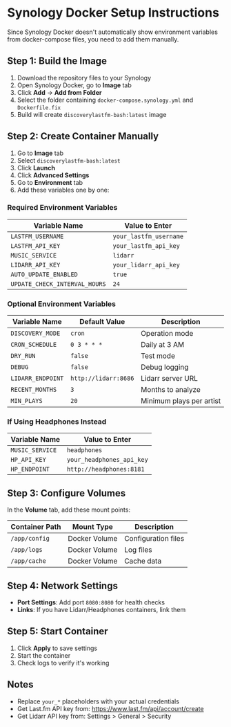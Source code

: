 # Synology Docker Setup Instructions

Since Synology Docker doesn't automatically show environment variables from docker-compose files, you need to add them manually.

## Step 1: Build the Image

1. Download the repository files to your Synology
2. Open Synology Docker, go to **Image** tab
3. Click **Add** → **Add from Folder**
4. Select the folder containing `docker-compose.synology.yml` and `Dockerfile.fix`
5. Build will create `discoverylastfm-bash:latest` image

## Step 2: Create Container Manually

1. Go to **Image** tab
2. Select `discoverylastfm-bash:latest`
3. Click **Launch**
4. Click **Advanced Settings**
5. Go to **Environment** tab
6. Add these variables one by one:

### Required Environment Variables

| Variable Name | Value to Enter |
|---------------|----------------|
| `LASTFM_USERNAME` | `your_lastfm_username` |
| `LASTFM_API_KEY` | `your_lastfm_api_key` |
| `MUSIC_SERVICE` | `lidarr` |
| `LIDARR_API_KEY` | `your_lidarr_api_key` |
| `AUTO_UPDATE_ENABLED` | `true` |
| `UPDATE_CHECK_INTERVAL_HOURS` | `24` |

### Optional Environment Variables

| Variable Name | Default Value | Description |
|---------------|---------------|-------------|
| `DISCOVERY_MODE` | `cron` | Operation mode |
| `CRON_SCHEDULE` | `0 3 * * *` | Daily at 3 AM |
| `DRY_RUN` | `false` | Test mode |
| `DEBUG` | `false` | Debug logging |
| `LIDARR_ENDPOINT` | `http://lidarr:8686` | Lidarr server URL |
| `RECENT_MONTHS` | `3` | Months to analyze |
| `MIN_PLAYS` | `20` | Minimum plays per artist |

### If Using Headphones Instead

| Variable Name | Value to Enter |
|---------------|----------------|
| `MUSIC_SERVICE` | `headphones` |
| `HP_API_KEY` | `your_headphones_api_key` |
| `HP_ENDPOINT` | `http://headphones:8181` |

## Step 3: Configure Volumes

In the **Volume** tab, add these mount points:

| Container Path | Mount Type | Description |
|----------------|------------|-------------|
| `/app/config` | Docker Volume | Configuration files |
| `/app/logs` | Docker Volume | Log files |
| `/app/cache` | Docker Volume | Cache data |

## Step 4: Network Settings

- **Port Settings**: Add port `8080:8080` for health checks
- **Links**: If you have Lidarr/Headphones containers, link them

## Step 5: Start Container

1. Click **Apply** to save settings
2. Start the container
3. Check logs to verify it's working

## Notes

- Replace `your_*` placeholders with your actual credentials
- Get Last.fm API key from: https://www.last.fm/api/account/create
- Get Lidarr API key from: Settings > General > Security